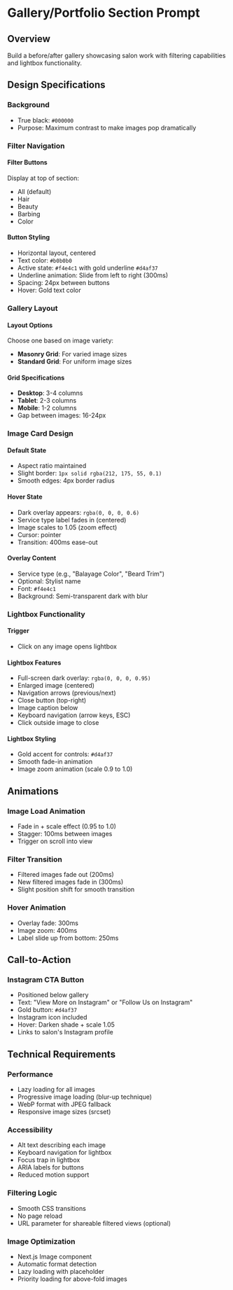 
# Gallery/Portfolio Section Prompt

## Overview
Build a before/after gallery showcasing salon work with filtering capabilities and lightbox functionality.

## Design Specifications

### Background
- True black: `#000000`
- Purpose: Maximum contrast to make images pop dramatically

### Filter Navigation

#### Filter Buttons
Display at top of section:
- All (default)
- Hair
- Beauty
- Barbing
- Color

#### Button Styling
- Horizontal layout, centered
- Text color: `#b0b0b0`
- Active state: `#f4e4c1` with gold underline `#d4af37`
- Underline animation: Slide from left to right (300ms)
- Spacing: 24px between buttons
- Hover: Gold text color

### Gallery Layout

#### Layout Options
Choose one based on image variety:
- **Masonry Grid**: For varied image sizes
- **Standard Grid**: For uniform image sizes

#### Grid Specifications
- **Desktop**: 3-4 columns
- **Tablet**: 2-3 columns
- **Mobile**: 1-2 columns
- Gap between images: 16-24px

### Image Card Design

#### Default State
- Aspect ratio maintained
- Slight border: `1px solid rgba(212, 175, 55, 0.1)`
- Smooth edges: 4px border radius

#### Hover State
- Dark overlay appears: `rgba(0, 0, 0, 0.6)`
- Service type label fades in (centered)
- Image scales to 1.05 (zoom effect)
- Cursor: pointer
- Transition: 400ms ease-out

#### Overlay Content
- Service type (e.g., "Balayage Color", "Beard Trim")
- Optional: Stylist name
- Font: `#f4e4c1`
- Background: Semi-transparent dark with blur

### Lightbox Functionality

#### Trigger
- Click on any image opens lightbox

#### Lightbox Features
- Full-screen dark overlay: `rgba(0, 0, 0, 0.95)`
- Enlarged image (centered)
- Navigation arrows (previous/next)
- Close button (top-right)
- Image caption below
- Keyboard navigation (arrow keys, ESC)
- Click outside image to close

#### Lightbox Styling
- Gold accent for controls: `#d4af37`
- Smooth fade-in animation
- Image zoom animation (scale 0.9 to 1.0)

## Animations

### Image Load Animation
- Fade in + scale effect (0.95 to 1.0)
- Stagger: 100ms between images
- Trigger on scroll into view

### Filter Transition
- Filtered images fade out (200ms)
- New filtered images fade in (300ms)
- Slight position shift for smooth transition

### Hover Animation
- Overlay fade: 300ms
- Image zoom: 400ms
- Label slide up from bottom: 250ms

## Call-to-Action

### Instagram CTA Button
- Positioned below gallery
- Text: "View More on Instagram" or "Follow Us on Instagram"
- Gold button: `#d4af37`
- Instagram icon included
- Hover: Darken shade + scale 1.05
- Links to salon's Instagram profile

## Technical Requirements

### Performance
- Lazy loading for all images
- Progressive image loading (blur-up technique)
- WebP format with JPEG fallback
- Responsive image sizes (srcset)

### Accessibility
- Alt text describing each image
- Keyboard navigation for lightbox
- Focus trap in lightbox
- ARIA labels for buttons
- Reduced motion support

### Filtering Logic
- Smooth CSS transitions
- No page reload
- URL parameter for shareable filtered views (optional)

### Image Optimization
- Next.js Image component
- Automatic format detection
- Lazy loading with placeholder
- Priority loading for above-fold images